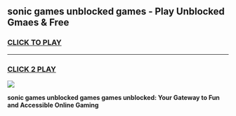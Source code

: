 
## sonic games unblocked games - Play Unblocked Gmaes & Free
<h3>
<a href="https://premium.freeplayer.one?title=sonic_games_unblocked_games&ref=19F">CLICK TO PLAY</a></h3>
<hr>

<h3>
<a href="https://premium.freeplayer.one?title=sonic_games_unblocked_games&ref=19F">CLICK 2 PLAY</a>
  
</h3>

<a href="https://premium.freeplayer.one?title=sonic_games_unblocked_games&ref=19F/"><img src="https://clearcache.store/games.png"></a>


**sonic games unblocked games games unblocked: Your Gateway to Fun and Accessible Online Gaming**
